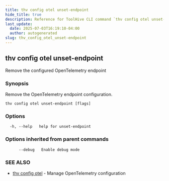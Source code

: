 ```yaml
---
title: thv config otel unset-endpoint
hide_title: true
description: Reference for ToolHive CLI command `thv config otel unset-endpoint`
last_update:
  date: 2025-07-03T16:19:10-04:00
  author: autogenerated
slug: thv_config_otel_unset-endpoint
---
```


## thv config otel unset-endpoint

Remove the configured OpenTelemetry endpoint

### Synopsis

Remove the OpenTelemetry endpoint configuration.

```
thv config otel unset-endpoint [flags]
```

### Options

```
  -h, --help   help for unset-endpoint
```

### Options inherited from parent commands

```
      --debug   Enable debug mode
```

### SEE ALSO

* [thv config otel](thv_config_otel.md)	 - Manage OpenTelemetry configuration

